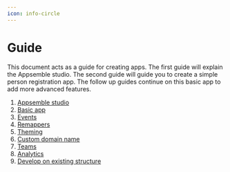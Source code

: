 ```yaml
---
icon: info-circle
---
```


# Guide

This document acts as a guide for creating apps. The first guide will explain the Appsemble studio.
The second guide will guide you to create a simple person registration app. The follow up guides
continue on this basic app to add more advanced features.

1. [Appsemble studio](studio.md)
2. [Basic app](basic-app.md)
3. [Events](events.md)
4. [Remappers](/docs/reference/remapper)
5. [Theming](theming.md)
6. [Custom domain name](dns.md)
7. [Teams](teams.md)
8. [Analytics](analytics.md)
9. [Develop on existing structure](develop-on-existing-structure.md)
